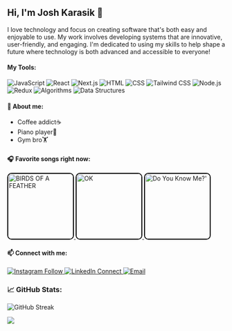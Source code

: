   ## Hi, I'm Josh Karasik 👋

I love technology and focus on creating software that's both easy and enjoyable to use. My work involves developing systems that are innovative, user-friendly, and engaging. I'm dedicated to using my skills to help shape a future where technology is both advanced and accessible to everyone!

#### My Tools:
![JavaScript](https://img.shields.io/badge/JavaScript-323330?style=for-the-badge&logo=javascript&logoColor=F7DF1E)
![React](https://img.shields.io/badge/React-20232A?style=for-the-badge&logo=react&logoColor=61DAFB)
![Next.js](https://img.shields.io/badge/Next.js-000000?style=for-the-badge&logo=nextdotjs&logoColor=white)
![HTML](https://img.shields.io/badge/HTML5-E34F26?style=for-the-badge&logo=html5&logoColor=white)
![CSS](https://img.shields.io/badge/CSS3-1572B6?style=for-the-badge&logo=css3&logoColor=white)
![Tailwind CSS](https://img.shields.io/badge/Tailwind_CSS-38B2AC?style=for-the-badge&logo=tailwind-css&logoColor=white)
![Node.js](https://img.shields.io/badge/Node.js-339933?style=for-the-badge&logo=nodedotjs&logoColor=white)
![Redux](https://img.shields.io/badge/Redux-764ABC?style=for-the-badge&logo=redux&logoColor=white)
![Algorithms](https://img.shields.io/badge/Algorithms-4CAF50?style=for-the-badge&logo=code&logoColor=white)
![Data Structures](https://img.shields.io/badge/Data_Structures-4CAF50?style=for-the-badge&logo=code&logoColor=white)

#### 🚀 About me:
* Coffee addict☕️
* Piano player🎹
* Gym bro🏋️

#### 🎧 Favorite songs right now:
<a href="https://open.spotify.com/track/6dOtVTDdiauQNBQEDOtlAB?si=2bea7530dea84838" target="_blank">
  <img src="https://github.com/joshuakarasik/joshuakarasik/assets/150744888/92efda49-b69a-4139-b71e-42ad26cb1ff7" width="150" height="150" alt="BIRDS OF A FEATHER" style="border: 2px solid #000000; border-radius: 10px;"/>
</a>

<a href="https://open.spotify.com/track/6zxc5ou4H2gxJwCF76hzvV?si=4ed57700a0404751" target="_blank">
  <img src="https://github.com/joshuakarasik/joshuakarasik/assets/150744888/70af8af9-abe3-407a-b1d7-774314686708" width="150" height="150" alt="OK" style="border: 2px solid #000000; border-radius: 10px;"/>
</a>

<a href="https://open.spotify.com/track/7BgGj9choLPeJJOflkaAhB?si=37ff4cb60bf84b02" target="_blank">
  <img src="https://github.com/joshuakarasik/joshuakarasik/assets/150744888/41dc94d4-bac0-40bd-8388-06dbf91b55f1" width="150" height="150" alt="Do You Know Me?'" style="border: 2px solid #000000; border-radius: 10px;"/>
</a>



#### 📫 Connect with me:
<p>
 <a href="https://instagram.com/josh.karasik" target="_blank">
  <img alt="Instagram Follow" src="https://img.shields.io/badge/Instagram-black?style=flat-square&logo=instagram&logoColor=orange">
</a>
  <a href="https://linkedin.com/in/joshuakarasik" target="_blank">
    <img alt="LinkedIn Connect" src="https://img.shields.io/badge/LinkedIn-Connect-black?style=flat-square&logo=linkedin">
  </a>
  <a href="mailto:joshuakarasik@gmail.com" target="_blank">
    <img alt="Email" src="https://img.shields.io/badge/Email-Me-black?style=flat-square&logo=gmail&color=orange">
  </a>
</p>

### 📈 GitHub Stats:
![GitHub Streak](https://github-readme-streak-stats.herokuapp.com/?user=joshuakarasik&theme=radical)





![](https://komarev.com/ghpvc/?username=jioshuakarasik&color=blue)



<!--
**joshuakarasik/joshuakarasik** is a ✨ _special_ ✨ repository because its `README.md` (this file) appears on your GitHub profile.

Here are some ideas to get you started:

- 🔭 I’m currently working on ...
- 🌱 I’m currently learning ...
- 👯 I’m looking to collaborate on ...
- 🤔 I’m looking for help with ...
- 💬 Ask me about ...
- 📫 How to reach me: ...
- 😄 Pronouns: ...
- ⚡ Fun fact: ...
-->
